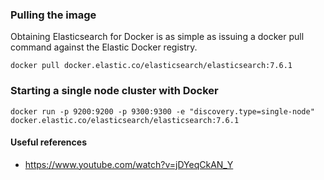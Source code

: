 ### Pulling the image
Obtaining Elasticsearch for Docker is as simple as issuing a docker pull command against the Elastic Docker registry.

`docker pull docker.elastic.co/elasticsearch/elasticsearch:7.6.1`

### Starting a single node cluster with Docker

`docker run -p 9200:9200 -p 9300:9300 -e "discovery.type=single-node" docker.elastic.co/elasticsearch/elasticsearch:7.6.1`

#### Useful references
- https://www.youtube.com/watch?v=jDYeqCkAN_Y